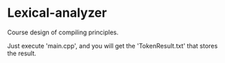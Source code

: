 # Lexical-analyzer
Course design of compiling principles.

Just execute 'main.cpp', and you will get the 'TokenResult.txt' that stores the result.
